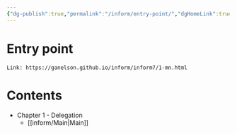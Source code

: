 ```yaml
---
{"dg-publish":true,"permalink":"/inform/entry-point/","dgHomeLink":true,"dgPassFrontmatter":false}
---
```


# Entry point
```ad-info
Link: https://ganelson.github.io/inform/inform7/1-mn.html
```

# Contents
- Chapter 1 - Delegation
	-  [[inform/Main|Main]]